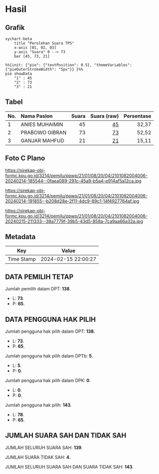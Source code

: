 # Hasil

## Grafik

```mermaid
xychart-beta
    title "Perolehan Suara TPS"
    x-axis [01, 02, 03]
    y-axis "Suara" 0 --> 73
    bar [45, 73, 21]
```

```mermaid
%%{init: {"pie": {"textPosition": 0.5}, "themeVariables": {"pieOuterStrokeWidth": "5px"}} }%%
pie showData
    "1" : 45
    "2" : 73
    "3" : 21
```

## Tabel

| No. | Nama Paslon    | Suara | Suara (raw) | Persentase |
|:--- |:-------------- | -----:| -----------:| ----------:|
| 1   | ANIES MUHAIMIN | 45    | [45][p-1]   | 32,37      |
| 2   | PRABOWO GIBRAN | 73    | [73][p-2]   | 52,52      |
| 3   | GANJAR MAHFUD  | 21    | [21][p-3]   | 15,11      |


[p-1]: https://github.com/gigit-pemilu/pemilu-2024-21-kepulauan-riau/blob/main/pilpres/hitung-suara/sub/21-kepulauan-riau/sub/01-bintan/sub/08-teluk-bintan/sub/2004-pengujan/sub/006-tps/sub/paslon-1.txt
[p-2]: https://github.com/gigit-pemilu/pemilu-2024-21-kepulauan-riau/blob/main/pilpres/hitung-suara/sub/21-kepulauan-riau/sub/01-bintan/sub/08-teluk-bintan/sub/2004-pengujan/sub/006-tps/sub/paslon-2.txt
[p-3]: https://github.com/gigit-pemilu/pemilu-2024-21-kepulauan-riau/blob/main/pilpres/hitung-suara/sub/21-kepulauan-riau/sub/01-bintan/sub/08-teluk-bintan/sub/2004-pengujan/sub/006-tps/sub/paslon-3.txt

## Foto C Plano

https://sirekap-obj-formc.kpu.go.id/3214/pemilu/ppwp/21/01/08/20/04/2101082004006-20240214-185544--0faea089-291c-45a9-b5a4-e914af5a12ca.jpg

https://sirekap-obj-formc.kpu.go.id/3214/pemilu/ppwp/21/01/08/20/04/2101082004006-20240214-191855--b208d28e-2f11-4dc9-89c1-14f4927764af.jpg

https://sirekap-obj-formc.kpu.go.id/3214/pemilu/ppwp/21/01/08/20/04/2101082004006-20240215-211333--38a7779f-39b5-43d5-858a-7ca9aa66a32a.jpg


## Metadata

| Key        | Value               |
| ---------- | ------------------- |
| Time Stamp | 2024-02-15 22:00:27 |


## DATA PEMILIH TETAP

Jumlah pemilih dalam DPT: **138**.
 * L: **73**.
 * P: **65**.

## DATA PENGGUNA HAK PILIH

Jumlah pengguna hak pilih dalam DPT: **138**.
 * L: **73**.
 * P: **65**.

Jumlah pengguna hak pilih dalam DPTb: **5**.
 * L: **5**.
 * P: **0**.

Jumlah pengguna hak pilih dalam DPK: **0**.
 * L: **0**.
 * P: **0**.

Jumlah pengguna hak pilih: **143**.
 * L: **78**.
 * P: **65**.

## JUMLAH SUARA SAH DAN TIDAK SAH

JUMLAH SELURUH SUARA SAH: **139**.

JUMLAH SUARA TIDAK SAH: **4**.

JUMLAH SELURUH SUARA SAH DAN SUARA TIDAK SAH: **143**.


